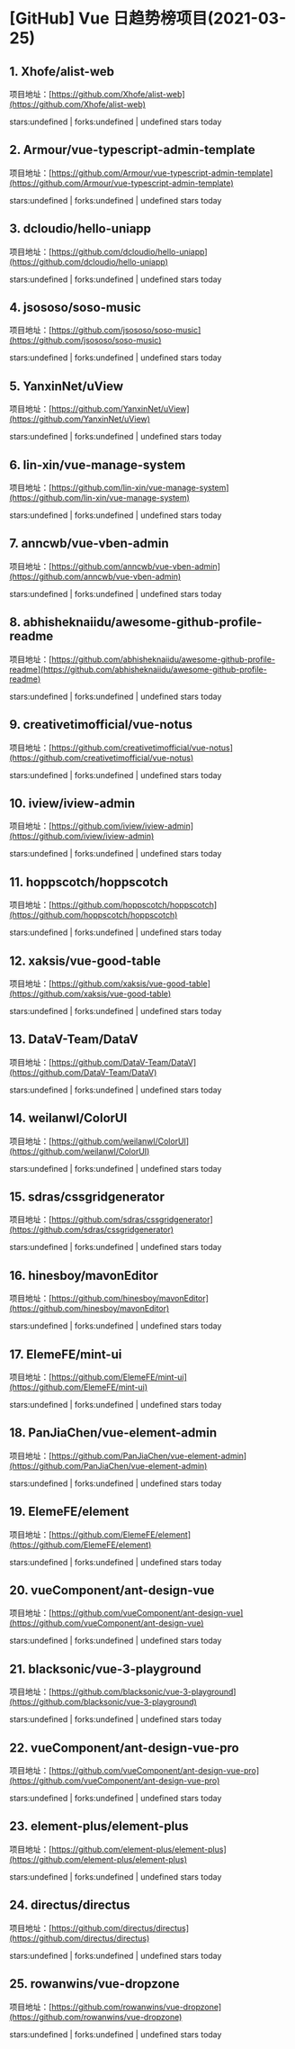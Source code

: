 # [GitHub] Vue 日趋势榜项目(2021-03-25)

## 1. Xhofe/alist-web 

项目地址：[https://github.com/Xhofe/alist-web](https://github.com/Xhofe/alist-web)

stars:undefined | forks:undefined | undefined stars today 



## 2. Armour/vue-typescript-admin-template 

项目地址：[https://github.com/Armour/vue-typescript-admin-template](https://github.com/Armour/vue-typescript-admin-template)

stars:undefined | forks:undefined | undefined stars today 



## 3. dcloudio/hello-uniapp 

项目地址：[https://github.com/dcloudio/hello-uniapp](https://github.com/dcloudio/hello-uniapp)

stars:undefined | forks:undefined | undefined stars today 



## 4. jsososo/soso-music 

项目地址：[https://github.com/jsososo/soso-music](https://github.com/jsososo/soso-music)

stars:undefined | forks:undefined | undefined stars today 



## 5. YanxinNet/uView 

项目地址：[https://github.com/YanxinNet/uView](https://github.com/YanxinNet/uView)

stars:undefined | forks:undefined | undefined stars today 



## 6. lin-xin/vue-manage-system 

项目地址：[https://github.com/lin-xin/vue-manage-system](https://github.com/lin-xin/vue-manage-system)

stars:undefined | forks:undefined | undefined stars today 



## 7. anncwb/vue-vben-admin 

项目地址：[https://github.com/anncwb/vue-vben-admin](https://github.com/anncwb/vue-vben-admin)

stars:undefined | forks:undefined | undefined stars today 



## 8. abhisheknaiidu/awesome-github-profile-readme 

项目地址：[https://github.com/abhisheknaiidu/awesome-github-profile-readme](https://github.com/abhisheknaiidu/awesome-github-profile-readme)

stars:undefined | forks:undefined | undefined stars today 



## 9. creativetimofficial/vue-notus 

项目地址：[https://github.com/creativetimofficial/vue-notus](https://github.com/creativetimofficial/vue-notus)

stars:undefined | forks:undefined | undefined stars today 



## 10. iview/iview-admin 

项目地址：[https://github.com/iview/iview-admin](https://github.com/iview/iview-admin)

stars:undefined | forks:undefined | undefined stars today 



## 11. hoppscotch/hoppscotch 

项目地址：[https://github.com/hoppscotch/hoppscotch](https://github.com/hoppscotch/hoppscotch)

stars:undefined | forks:undefined | undefined stars today 



## 12. xaksis/vue-good-table 

项目地址：[https://github.com/xaksis/vue-good-table](https://github.com/xaksis/vue-good-table)

stars:undefined | forks:undefined | undefined stars today 



## 13. DataV-Team/DataV 

项目地址：[https://github.com/DataV-Team/DataV](https://github.com/DataV-Team/DataV)

stars:undefined | forks:undefined | undefined stars today 



## 14. weilanwl/ColorUI 

项目地址：[https://github.com/weilanwl/ColorUI](https://github.com/weilanwl/ColorUI)

stars:undefined | forks:undefined | undefined stars today 



## 15. sdras/cssgridgenerator 

项目地址：[https://github.com/sdras/cssgridgenerator](https://github.com/sdras/cssgridgenerator)

stars:undefined | forks:undefined | undefined stars today 



## 16. hinesboy/mavonEditor 

项目地址：[https://github.com/hinesboy/mavonEditor](https://github.com/hinesboy/mavonEditor)

stars:undefined | forks:undefined | undefined stars today 



## 17. ElemeFE/mint-ui 

项目地址：[https://github.com/ElemeFE/mint-ui](https://github.com/ElemeFE/mint-ui)

stars:undefined | forks:undefined | undefined stars today 



## 18. PanJiaChen/vue-element-admin 

项目地址：[https://github.com/PanJiaChen/vue-element-admin](https://github.com/PanJiaChen/vue-element-admin)

stars:undefined | forks:undefined | undefined stars today 



## 19. ElemeFE/element 

项目地址：[https://github.com/ElemeFE/element](https://github.com/ElemeFE/element)

stars:undefined | forks:undefined | undefined stars today 



## 20. vueComponent/ant-design-vue 

项目地址：[https://github.com/vueComponent/ant-design-vue](https://github.com/vueComponent/ant-design-vue)

stars:undefined | forks:undefined | undefined stars today 



## 21. blacksonic/vue-3-playground 

项目地址：[https://github.com/blacksonic/vue-3-playground](https://github.com/blacksonic/vue-3-playground)

stars:undefined | forks:undefined | undefined stars today 



## 22. vueComponent/ant-design-vue-pro 

项目地址：[https://github.com/vueComponent/ant-design-vue-pro](https://github.com/vueComponent/ant-design-vue-pro)

stars:undefined | forks:undefined | undefined stars today 



## 23. element-plus/element-plus 

项目地址：[https://github.com/element-plus/element-plus](https://github.com/element-plus/element-plus)

stars:undefined | forks:undefined | undefined stars today 



## 24. directus/directus 

项目地址：[https://github.com/directus/directus](https://github.com/directus/directus)

stars:undefined | forks:undefined | undefined stars today 



## 25. rowanwins/vue-dropzone 

项目地址：[https://github.com/rowanwins/vue-dropzone](https://github.com/rowanwins/vue-dropzone)

stars:undefined | forks:undefined | undefined stars today 



